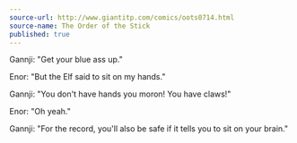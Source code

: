 ```yaml
---
source-url: http://www.giantitp.com/comics/oots0714.html
source-name: The Order of the Stick
published: true
---
```


<p>Gannji: "Get your blue ass up."</p>

<p>Enor: "But the Elf said to sit on my hands."</p>

<p>Gannji: "You don't have hands you moron! You have claws!"</p>

<p>Enor: "Oh yeah."</p>

<p>Gannji: "For the record, you'll also be safe if it tells you to sit on your brain."</p>


